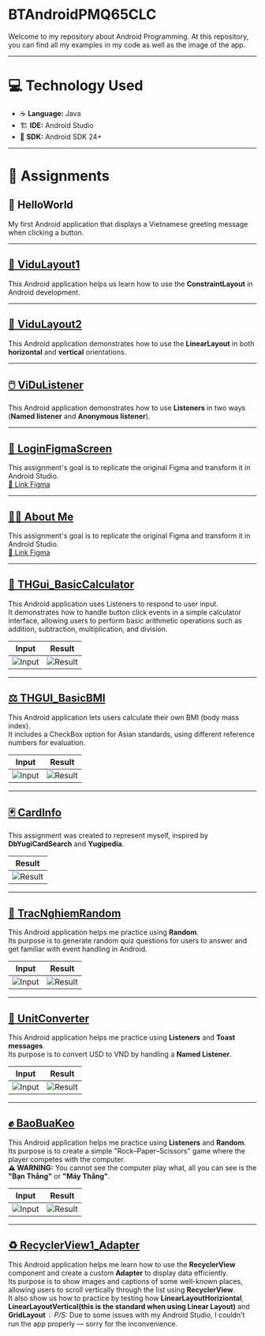 # BTAndroidPMQ65CLC
Welcome to my repository about Android Programming. At this repository, you can find all my examples in my code as well as the image of the app.

---

# 💻 Technology Used
* ☕ **Language:** Java  
* 🏗️ **IDE:** Android Studio  
* 📱 **SDK:** Android SDK 24+


---

# 📱 Assignments

## 👋 HelloWorld  
My first Android application that displays a Vietnamese greeting message when clicking a button.

---

## [🧩 ViduLayout1](VDLayout1/)  
This Android application helps us learn how to use the **ConstraintLayout** in Android development.

---

## [🧱 ViduLayout2](ViDuLayout2/)
This Android application demonstrates how to use the **LinearLayout** in both **horizontal** and **vertical** orientations.

---

## [🖱️ ViDuListener](ViDuListener/)  
This Android application demonstrates how to use **Listeners** in two ways (**Named listener** and **Anonymous listener**).

---

## [🎨 LoginFigmaScreen](LoginFigmaScreen/)
This assignment's goal is to replicate the original Figma and transform it in Android Studio.  
[🔗 Link Figma](https://www.figma.com/design/HO7EOnYSwiIhIhcT64MCoN/Untitled?node-id=18-1658&t=zMQZILJOb8NdonEO-1)

---

## [🙋‍♂️ About Me](AboutMe/)  
This assignment's goal is to replicate the original Figma and transform it in Android Studio.  
[🔗 Link Figma](https://www.figma.com/design/HO7EOnYSwiIhIhcT64MCoN/Untitled?node-id=18-1658&t=zMQZILJOb8NdonEO-1)

---

## [🧮 THGui_BasicCalculator](TH_BasicGUI_Calculator/)
This Android application uses Listeners to respond to user input.  
It demonstrates how to handle button click events in a simple calculator interface, allowing users to perform 
basic arithmetic operations such as addition, subtraction, multiplication, and division.

| Input  | Result |
|--------------|--------|
| ![Input](Images/BasicCalculator/input.png) | ![Result](Images/BasicCalculator/result.png) |

---

## [⚖️ THGUI_BasicBMI](lamthem_THBasicGUI_TinhBMI/)
This Android application lets users calculate their own BMI (body mass index).  
It includes a CheckBox option for Asian standards, using different reference numbers for evaluation.

| Input  | Result |
|--------------|--------|
| ![Input](Images/BasicBMI/input.png) | ![Result](Images/BasicBMI/result.png) |

---

## [🃏 CardInfo](lamthem_cardInfo/)  
This assignment was created to represent myself, inspired by **DbYugiCardSearch** and **Yugipedia**.

| Result |
|--------|
| ![Result](Images/cardInfo/result.png) |

---

## [🎲 TracNghiemRandom](lamthem_tracnghiem1cau/)
This Android application helps me practice using **Random**.  
Its purpose is to generate random quiz questions for users to answer and get familiar with event handling in Android.

| Input  | Result |
|--------------|--------|
| ![Input](Images/TracNghiem/input.png) | ![Result](Images/TracNghiem/result.png) |

---

## [💱 UnitConverter](UnitConverter/)
This Android application helps me practice using **Listeners** and **Toast messages**.  
Its purpose is to convert USD to VND by handling a **Named Listener**.

| Input | Result |
|--------------|--------|
| ![Input](Images/UnitConvert/input.png) | ![Result](Images/UnitConvert/result.png) |

---

## [✊ BaoBuaKeo](lamthem_baobuakeo/)
This Android application helps me practice using **Listeners** and **Random**.  
Its purpose is to create a simple "Rock–Paper–Scissors" game where the player competes with the computer. <br>
**⚠️ WARNING:** You cannot see the computer play what, all you can see is the **"Bạn Thắng"** or **"Máy Thắng"**.

| Input | Result |
|--------------|--------|
| ![Input](Images/BaoBuaKeo/interface.png) | ![Result](Images/BaoBuaKeo/result.png) |

---

## [♻️ RecyclerView1_Adapter](RecylerView1_Adapter/)
This Android application helps me learn how to use the **RecyclerView** component and create a custom **Adapter** to display data efficiently.  
Its purpose is to show images and captions of some well-known places, allowing users to scroll vertically through the list using **RecyclerView**.  
It also show us how to practice by testing how **LinearLayoutHoriziontal**, **LinearLayoutVertical(this is the standard when using Linear Layout)** and **GridLayout**
*💡 P/S:* Due to some issues with my Android Studio, I couldn’t run the app properly — sorry for the inconvenience.


